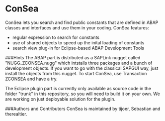 ConSea
======
ConSea lets you search and find public constants that are defined in ABAP classes and interfaces and use them in your coding. ConSea features:
* regular expression to search for constants
* use of shared objects to speed up the inital loading of constants
* search view plug-in for Eclipse-based ABAP Development Tools
 
###Hints
The ABAP part is distributed as a SAPLink nugget called "NUGG_ZCONSEA.nugg" which intstalls three packages and a bunch of development objects. If you want to go with the classical SAPGUI way, just install the objects from this nugget. To start ConSea, use Transaction ZCONSEA and have a try.

The Eclipse plugin part is currently only available as source code in the folder "trunk" in this repository, so you will need to build it on your own. We are working on just deployable solution for the plugin.

###Authors and Contributors
ConSea is maintained by tijoer, Sebastian and therealtier.
